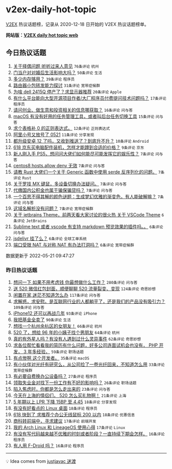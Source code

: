# v2ex-daily-hot-topic

[V2EX](https://www.v2ex.com/) 热议话题榜，记录从 2020-12-18 日开始的 V2EX 热议话题榜单。

**网站版：[V2EX daily hot topic web](https://boojack.github.io/v2ex-daily-hot-topic-web/)**

## 今日热议话题

<!-- TODAY BEGIN -->

1. [关于择偶问题 听听过来人意见](https://www.v2ex.com/t/854300) `76条评论` `杭州`
1. [门当户对对婚后生活影响大吗？](https://www.v2ex.com/t/854309) `50条评论` `生活`
1. [多少内存够用？](https://www.v2ex.com/t/854340) `39条评论` `程序员`
1. [路由器小包转发能力探讨](https://www.v2ex.com/t/854303) `31条评论` `宽带症候群`
1. [为啥 dell 2415Q 停产了？求显示器推荐](https://www.v2ex.com/t/854302) `20条评论` `Apple`
1. [有什么平台能向大型开源项目作者/大厂程序员付费提问技术问题吗？](https://www.v2ex.com/t/854323) `17条评论` `程序员`
1. [请问创业、做生意和投资相关的信息哪获取？](https://www.v2ex.com/t/854313) `16条评论` `问与答`
1. [macOS 有没有好用的任务管理工具，或者叫后台任务切换工具](https://www.v2ex.com/t/854301) `15条评论` `问与答`
1. [求个表格补 0 的正则表达式。](https://www.v2ex.com/t/854296) `12条评论` `正则表达式`
1. [阿里小号又放号了 0521](https://www.v2ex.com/t/854311) `11条评论` `分享发现`
1. [都升级安卓 12 了吗，又收到推送了？到底升不升？](https://www.v2ex.com/t/854327) `10条评论` `Android`
1. [618 京东买电脑配件装机，怎样才能蹲到合适的价格？](https://www.v2ex.com/t/854312) `9条评论` `京东`
1. [新人刚入手 PS5，想问问大佬们如何能尽可能发挥它的娱乐性？](https://www.v2ex.com/t/854344) `7条评论` `问与答`
1. [centos8 hosts.allow deny 无效](https://www.v2ex.com/t/854322) `7条评论` `问与答`
1. [请教 Rust 大佬们一个关于 Generic 函数中使用 serde 反序列化的问题。](https://www.v2ex.com/t/854315) `7条评论` `Rust`
1. [关于罗技 MX 键鼠，多设备切换办法疑问。](https://www.v2ex.com/t/854307) `7条评论` `问与答`
1. [代缴国内公积金也属于骗保骗贷吗？](https://www.v2ex.com/t/854305) `7条评论` `问与答`
1. [一个百思不得其解的颜色谜题：生成梦幻优雅的渐变色，有人能破解嘛？](https://www.v2ex.com/t/854295) `7条评论` `问与答`
1. [这域名解析没有问题？](https://www.v2ex.com/t/854294) `7条评论` `宽带症候群`
1. [关于 jetbrains Theme，前两天看大家讨论的很火热 关于 VSCode Theme](https://www.v2ex.com/t/854345) `6条评论` `JetBrains`
1. [Sublime text 或者 vscode 有支持 markdown 预览效果的插件吗。。](https://www.v2ex.com/t/854335) `6条评论` `问与答`
1. [jsdelivr 挂了么？](https://www.v2ex.com/t/854324) `6条评论` `全球工单系统`
1. [端口受限 NAT 与对称 NAT 有办法打洞吗？](https://www.v2ex.com/t/854299) `6条评论` `宽带症候群`

数据更新于 2022-05-21 09:47:27

<!-- TODAY END -->

### 昨日热议话题

<!-- YESTERDAY BEGIN -->

1. [想问一下 如果不用考虑钱 你最想做什么工作？](https://www.v2ex.com/t/854111) `280条评论` `问与答`
1. [送 520 微信红包封面，顺便聊聊 520 流量裂变、变现](https://www.v2ex.com/t/854125) `124条评论` `奇思妙想`
1. [闲置在家,迷茫不知道怎么办](https://www.v2ex.com/t/854070) `117条评论` `问与答`
1. [求解惑，求安慰。是互联网行业的人都躺平了，还是我们的产品没有吸引力？](https://www.v2ex.com/t/854154) `109条评论` `问与答`
1. [iPhone12 还可以再战几年](https://www.v2ex.com/t/854065) `93条评论` `iPhone`
1. [我把基金全卖了](https://www.v2ex.com/t/854206) `90条评论` `生活`
1. [想找一个杭州余杭区的女朋友！](https://www.v2ex.com/t/854079) `66条评论` `杭州`
1. [520 了，想给 96 年的小姨子找个男朋友](https://www.v2ex.com/t/854109) `64条评论` `杭州`
1. [真的有外星人吗？有没有人遇到过什么灵异事件](https://www.v2ex.com/t/854161) `62条评论` `奇思妙想`
1. [求各位帮忙看看我的简历有什么问题，好多公司连面试机会也没有， PHP 开发， 3 年多经验，](https://www.v2ex.com/t/854101) `59条评论` `职场话题`
1. [有点惨啊 这个开发者。](https://www.v2ex.com/t/854116) `35条评论` `macOS`
1. [有小伙伴对光纤有研究么，从公司捡了一卷光纤回来，不知道怎么用](https://www.v2ex.com/t/854221) `33条评论` `宽带症候群`
1. [有必要自费换办公设备吗？](https://www.v2ex.com/t/854244) `27条评论` `程序员`
1. [领取失业金对找下一份工作有不好的影响吗？](https://www.v2ex.com/t/854057) `26条评论` `职场话题`
1. [陷入焦虑时，你都是怎么走出来的](https://www.v2ex.com/t/854135) `23条评论` `问与答`
1. [今天在上海的情侣们， 520 怎么买礼物啊！](https://www.v2ex.com/t/854239) `21条评论` `上海`
1. [5 年期以上 LPR 下降 15BP 至 4.45](https://www.v2ex.com/t/854130) `18条评论` `分享发现`
1. [有没有好看点的 Linux 桌面](https://www.v2ex.com/t/854104) `18条评论` `程序员`
1. [618 快到了 求推荐个办公无线鼠标 200 以内](https://www.v2ex.com/t/854066) `18条评论` `优惠信息`
1. [商科转前端中，寻求建议](https://www.v2ex.com/t/854263) `17条评论` `前端开发`
1. [我的 Arch Linux 和 LineageOS 使用心得](https://www.v2ex.com/t/854140) `17条评论` `Linux`
1. [有没有写代码越来越不优雅的时刻或者阶段？一直持续下期会怎样。](https://www.v2ex.com/t/854236) `16条评论` `程序员`
1. [有人用 F-Droid 吗？](https://www.v2ex.com/t/854162) `16条评论` `程序员`

<!-- YESTERDAY END -->

---

💡 Idea comes from [justjavac 迷渡](https://github.com/justjavac/)
